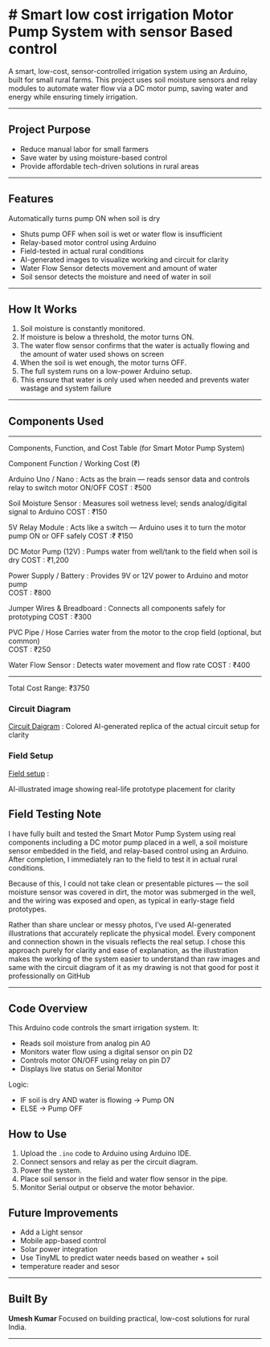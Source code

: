 
# # Smart low cost irrigation Motor Pump System with sensor Based control

A smart, low-cost, sensor-controlled irrigation system using an Arduino, built for small rural farms. This project uses soil moisture sensors and relay modules to automate water flow via a DC motor pump, saving water and energy while ensuring timely irrigation.

---

## Project Purpose

- Reduce manual labor for small farmers
- Save water by using moisture-based control
- Provide affordable tech-driven solutions in rural areas

---

##  Features
Automatically turns pump ON when soil is dry
- Shuts pump OFF when soil is wet or water flow is insufficient
- Relay-based motor control using Arduino
- Field-tested in actual rural conditions
- AI-generated images to visualize working and circuit for clarity
- Water Flow Sensor detects movement and amount of water 
- Soil sensor detects the moisture and need of water in soil
---

## How It Works

1. Soil moisture is constantly monitored.
2. If moisture is below a threshold, the motor turns ON.
3. The water flow sensor confirms that the water is 
   actually flowing and the amount of water used shows on 
   screen 
4. When the soil is wet enough, the motor turns OFF.
5. The full system runs on a low-power Arduino setup.
6. This ensure that water is only used when needed and
   prevents water wastage and system failure  

---

## Components Used

---

Components, Function, and Cost Table (for Smart Motor Pump System)

Component	Function / Working	Cost (₹)

Arduino Uno / Nano :
Acts as the brain — reads sensor data and controls relay to switch motor ON/OFF	
COST : ₹500

Soil Moisture Sensor :
Measures soil wetness level; sends analog/digital signal to Arduino
COST : ₹150

5V Relay Module	:
Acts like a switch — Arduino uses it to turn the motor pump ON or OFF safely
COST :₹ ₹150

DC Motor Pump (12V)	:
Pumps water from well/tank to the field when soil is dry
COST : ₹1,200

Power Supply / Battery :
Provides 9V or 12V power to Arduino and motor pump	
COST : ₹800

Jumper Wires & Breadboard	:
Connects all components safely for prototyping 
COST : ₹300

PVC Pipe / Hose	Carries water from the motor to the crop field (optional, but common)	
COST : ₹250
 
Water Flow Sensor :
Detects water movement and flow rate
COST : ₹400

---

 Total Cost Range: ₹3750

###  Circuit Diagram    

[Circuit Daigram](colored-circuit-diagram.png.jpg) :
Colored AI-generated replica of the actual circuit setup for clarity

###  Field Setup  
 
[Field setup](field-setup.png.jpg) :

AI-illustrated image showing real-life prototype placement for clarity

## Field Testing Note

I have fully built and tested the Smart Motor Pump System using real components including a DC motor pump placed in a well, a soil moisture sensor embedded in the field, and relay-based control using an Arduino. After completion, I immediately ran to the field to test it in actual rural conditions.

Because of this, I could not take clean or presentable pictures — the soil moisture sensor was covered in dirt, the motor was submerged in the well, and the wiring was exposed and open, as typical in early-stage field prototypes.

Rather than share unclear or messy photos, I’ve used AI-generated illustrations that accurately replicate the physical model. Every component and connection shown in the visuals reflects the real setup. I chose this approach purely for clarity and ease of explanation, as the illustration makes the working of the system easier to understand than raw images and same with the circuit diagram of it as my drawing is not that good for post it professionally on GitHub 

---
##  Code Overview

This Arduino code controls the smart irrigation system. It:
- Reads soil moisture from analog pin A0
- Monitors water flow using a digital sensor on pin D2
- Controls motor ON/OFF using relay on pin D7
- Displays live status on Serial Monitor

Logic:
- IF soil is dry AND water is flowing → Pump ON
- ELSE → Pump OFF

##  How to Use

1. Upload the `.ino` code to Arduino using Arduino IDE.
2. Connect sensors and relay as per the circuit diagram.
3. Power the system.
4. Place soil sensor in the field and water flow sensor in the pipe.
5. Monitor Serial output or observe the motor behavior.


## Future Improvements

- Add a Light sensor 
- Mobile app-based control
- Solar power integration
- Use TinyML to predict water needs based on weather + soil
- temperature reader and sesor 
---

## Built By

**Umesh Kumar** 
Focused on building practical, low-cost solutions for rural India.

---
